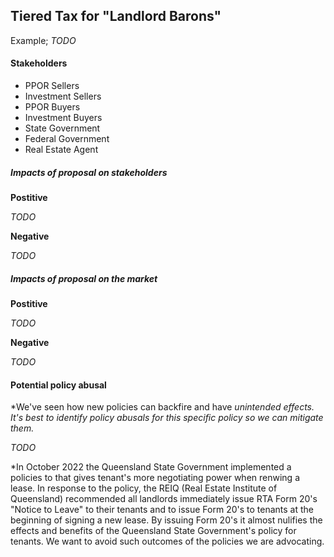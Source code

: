 ## Tiered Tax for "Landlord Barons" 


Example; *TODO*


#### Stakeholders

- PPOR Sellers
- Investment Sellers
- PPOR Buyers
- Investment Buyers
- State Government
- Federal Government
- Real Estate Agent

##### Impacts of proposal on stakeholders

**Postitive**

*TODO*

**Negative**

*TODO*


##### Impacts of proposal on the market

**Postitive**

*TODO*

**Negative**

*TODO*


#### Potential policy abusal

*We've seen how new policies can backfire and have *unintended effects. It's best to identify policy abusals for this specific policy so we can mitigate them.*

*TODO*

\*In October 2022 the Queensland State Government implemented a policies to that gives tenant's more negotiating power when renwing a lease. In response to the policy, the REIQ (Real Estate Institute of Queensland) recommended all landlords immediately issue RTA Form 20's "Notice to Leave" to their tenants and to issue Form 20's to tenants at the beginning of signing a new lease. By issuing Form 20's it almost nulifies the effects and benefits of the Queensland State Government's policy for tenants. We want to avoid such outcomes of the policies we are advocating.